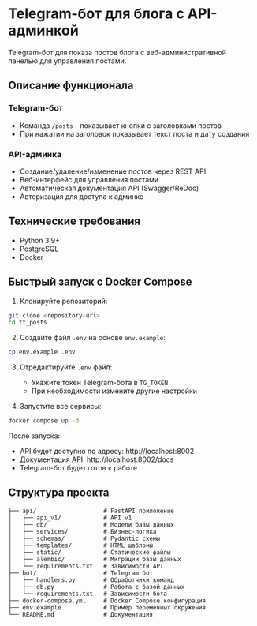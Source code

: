 # Telegram-бот для блога с API-админкой

Telegram-бот для показа постов блога с веб-административной панелью для управления постами.

## Описание функционала

### Telegram-бот
- Команда `/posts` - показывает кнопки с заголовками постов
- При нажатии на заголовок показывает текст поста и дату создания

### API-админка
- Создание/удаление/изменение постов через REST API
- Веб-интерфейс для управления постами
- Автоматическая документация API (Swagger/ReDoc)
- Авторизация для доступа к админке

## Технические требования

- Python 3.9+
- PostgreSQL
- Docker

## Быстрый запуск с Docker Compose

1. Клонируйте репозиторий:
```bash
git clone <repository-url>
cd tt_posts
```

2. Создайте файл `.env` на основе `env.example`:
```bash
cp env.example .env
```

3. Отредактируйте `.env` файл:
   - Укажите токен Telegram-бота в `TG_TOKEN`
   - При необходимости измените другие настройки

4. Запустите все сервисы:
```bash
docker compose up -d
```

После запуска:
- API будет доступно по адресу: http://localhost:8002
- Документация API: http://localhost:8002/docs
- Telegram-бот будет готов к работе

## Структура проекта

```
├── api/                   # FastAPI приложение
│   ├── api_v1/            # API v1
│   ├── db/                # Модели базы данных
│   ├── services/          # Бизнес-логика
│   ├── schemas/           # Pydantic схемы
│   ├── templates/         # HTML шаблоны
│   ├── static/            # Статические файлы
│   ├── alembic/           # Миграции базы данных
│   └── requirements.txt   # Зависимости API
├── bot/                   # Telegram бот
│   ├── handlers.py        # Обработчики команд
│   ├── db.py              # Работа с базой данных
│   └── requirements.txt   # Зависимости бота
├── docker-compose.yml     # Docker Compose конфигурация
├── env.example            # Пример переменных окружения
└── README.md              # Документация
```
 